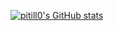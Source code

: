 [![pitill0's GitHub stats](https://github-readme-streak-stats-eight.vercel.app?user=pitill0&theme=dark)](https://git.io/streak-stats)
<!--
[![GitHub Streak](https://github-readme-streak-stats.herokuapp.com?user=pitill0&theme=dark)](https://git.io/streak-stats)
[![Top Langs](https://github-readme-stats.vercel.app/api/top-langs/?username=pitill0)](https://github.com/anuraghazra/github-readme-stats)
![pitill0's GitHub stats](https://github-readme-stats.vercel.app/api?username=pitill0&show_icons=true&theme=nord)
[![pitill0](http://github-readme-streak-stats.herokuapp.com?user=pitill0&theme=dark&background=000000)](https://git.io/streak-stats)

## Hi there 👋

**pitill0/pitill0** is a ✨ _special_ ✨ repository because its `README.md` (this file) appears on your GitHub profile.

Here are some ideas to get you started:

- 🔭 I’m currently working on ...
- 🌱 I’m currently learning ...
- 👯 I’m looking to collaborate on ...
- 🤔 I’m looking for help with ...
- 💬 Ask me about ...
- 📫 How to reach me: ...
- 😄 Pronouns: ...
- ⚡ Fun fact: ...
-->
